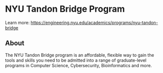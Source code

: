 # NYU Tandon Bridge Program
Learn more: https://engineering.nyu.edu/academics/programs/nyu-tandon-bridge

## About
The NYU Tandon Bridge program is an affordable, flexible way to gain the tools and skills you need to be admitted into a range of graduate-level programs in Computer Science, Cybersecurity, Bioinformatics and more.
